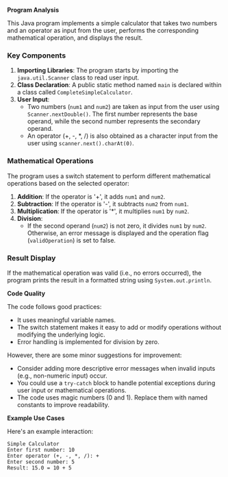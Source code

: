 **Program Analysis**

This Java program implements a simple calculator that takes two numbers and an operator as input from the user, performs the corresponding mathematical operation, and displays the result.

### Key Components

1. **Importing Libraries**: The program starts by importing the `java.util.Scanner` class to read user input.
2. **Class Declaration**: A public static method named `main` is declared within a class called `CompleteSimpleCalculator`.
3. **User Input**:
    * Two numbers (`num1` and `num2`) are taken as input from the user using `Scanner.nextDouble()`. The first number represents the base operand, while the second number represents the secondary operand.
    * An operator (+, -, \*, /) is also obtained as a character input from the user using `scanner.next().charAt(0)`.

### Mathematical Operations

The program uses a switch statement to perform different mathematical operations based on the selected operator:

1. **Addition**: If the operator is '+', it adds `num1` and `num2`.
2. **Subtraction**: If the operator is '-', it subtracts `num2` from `num1`.
3. **Multiplication**: If the operator is '*', it multiplies `num1` by `num2`.
4. **Division**:
    * If the second operand (`num2`) is not zero, it divides `num1` by `num2`. Otherwise, an error message is displayed and the operation flag (`validOperation`) is set to false.

### Result Display

If the mathematical operation was valid (i.e., no errors occurred), the program prints the result in a formatted string using `System.out.println`.

**Code Quality**

The code follows good practices:

* It uses meaningful variable names.
* The switch statement makes it easy to add or modify operations without modifying the underlying logic.
* Error handling is implemented for division by zero.

However, there are some minor suggestions for improvement:

* Consider adding more descriptive error messages when invalid inputs (e.g., non-numeric input) occur.
* You could use a `try-catch` block to handle potential exceptions during user input or mathematical operations.
* The code uses magic numbers (0 and 1). Replace them with named constants to improve readability.

**Example Use Cases**

Here's an example interaction:

```
Simple Calculator
Enter first number: 10
Enter operator (+, -, *, /): +
Enter second number: 5
Result: 15.0 = 10 + 5
```